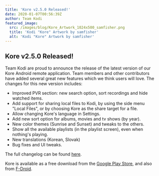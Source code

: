 ```yaml
---
title: 'Kore v2.5.0 Released!'
date: 2020-01-07T00:56:39Z
author: Team Kodi
featured_image:
  src: /images/blog/Kore_Artwork_1024x500_samfisher.png
  title: 'Kodi "Kore" Artwork by samfisher'
  alt: 'Kodi "Kore" Artwork by samfisher'
---
```

Kore v2.5.0 Released!
---------------------

  

 Team Kodi are proud to announce the release of the latest version of our Kore Android remote application. Team members and other contributors have added several great new features which we think users will love. The changes for this new version includes: 

  

 
 * Improved PVR section: new search option, sort recordings and hide watched items.
 * Add support for sharing local files to Kodi, by using the side menu "Local Files", or by choosing Kore as the share target for a file.
 * Allow changing Kore's language in Settings.
 * Add new sort option for albums, movies and tv shows (by year).
 * New color themes (Sunrise and Sunset) and tweaks to the others.
 * Show all the available playlists (in the playlist screen), even when nothing's playing.
 * New translations (Korean, Slovak)
 * Bug fixes and UI tweaks.
 
  

 The full changelog can be found [here](https://github.com/xbmc/Kore/blob/master/CHANGELOG.md). 

  

 Kore is available as a free download from the [Google Play Store](https://play.google.com/store/apps/details?id=org.xbmc.kore), and also from [F-Droid](https://f-droid.org/packages/org.xbmc.kore/).

 
